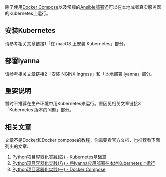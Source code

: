 除了使用[Docker Compose](docker-compose.md)以及常规的[Ansible部署](deploying.md)还可以在本地或者真实服务器的Kubernetes上运行。

## 安装Kubernetes

请参考相关文章链接1「在 macOS 上安装 Kubernetes」部分。

## 部署lyanna

请参考相关文章链接2「安装 NGINX Ingress」和「本地部署 lyanna」部分。

## 重要说明

暂时不推荐在生产环境中用Kubernetes来运行。原因见相关文章链接3「Kubernetes 版本的问题」部分。

## 相关文章

文章不是Docker和Docker compose的教程，你需要看官方文档，也推荐看下面列出的文章:

1. [Python项目容器化实践(四) - Kubernetes基础篇](https://www.dongwm.com/post/use-kubernetes-1/)
2. [Python项目容器化实践(八) - 将lyanna应用部署在本地Kubernetes上运行](https://www.dongwm.com/post/use-kubernetes-5/)
3. [Python项目容器化实践(一) - Docker Compose](https://www.dongwm.com/post/use-docker-compose/)
